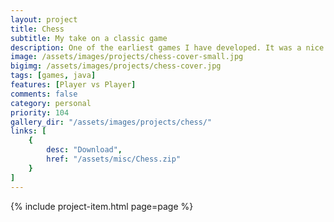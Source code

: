 ```yaml
---
layout: project
title: Chess
subtitle: My take on a classic game
description: One of the earliest games I have developed. It was a nice challenge for me, but it was worth it. It lacks a lot of features for sure, but the game can still be played between two players with all the valid rules and movements.
image: /assets/images/projects/chess-cover-small.jpg
bigimg: /assets/images/projects/chess-cover.jpg
tags: [games, java]
features: [Player vs Player]
comments: false
category: personal
priority: 104
gallery_dir: "/assets/images/projects/chess/"
links: [
    {
        desc: "Download",
        href: "/assets/misc/Chess.zip"
    }
]
---
```


{% include project-item.html page=page %}